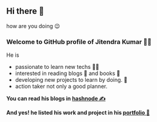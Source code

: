 ## Hi there 👋️
how are you doing 😉️
### Welcome to GitHub profile of Jitendra Kumar 😶‍🌫️️
He is
- passionate to learn new techs 👩‍💻️ 
- interested in reading blogs 📃️ and books 📖️
- developing new projects to learn by doing. 👷️
- action taker not only a good planner.

**You can read his blogs in [hashnode ✍️](https://jit2endra.hashnode.dev/)**

**And yes! he listed his work and project in his [portfolio 💼](https://jitendra-kumar.netlify.app)**
